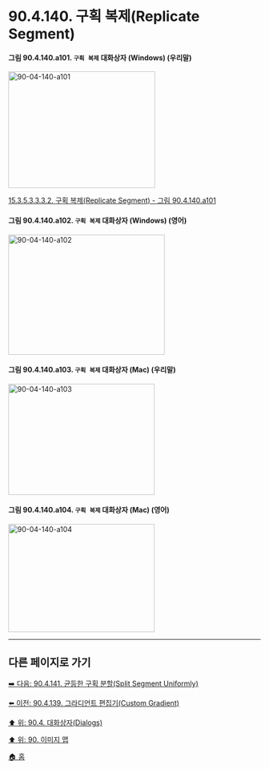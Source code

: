 # 90.4.140. 구획 복제(Replicate Segment)

<a id="90-04-140-a101"></a>

#### 그림 90.4.140.a101. `구획 복제` 대화상자 (Windows) (우리말)
<img width="293" height="233" alt="90-04-140-a101" src="https://github.com/user-attachments/assets/3b693ffe-bf45-42d6-841e-2a1624eedce9" />

[15.3.5.3.3.3.2. 구획 복제(Replicate Segment) - 그림 90.4.140.a101](./15-03-05-03-03-03-02-replicate_segment.md#90-04-140-a101)

<a id="90-04-140-a102"></a>

#### 그림 90.4.140.a102. `구획 복제` 대화상자 (Windows) (영어)
<img width="312" height="240" alt="90-04-140-a102" src="https://github.com/user-attachments/assets/314b11c9-f094-49e4-a8a2-fbc4eac58a9d" />

<a id="90-04-140-a103"></a>

#### 그림 90.4.140.a103. `구획 복제` 대화상자 (Mac) (우리말)
<img width="292" height="222" alt="90-04-140-a103" src="https://github.com/user-attachments/assets/2052440d-7292-4da1-9839-c648ededc5d6" />

<a id="90-04-140-a104"></a>

#### 그림 90.4.140.a104. `구획 복제` 대화상자 (Mac) (영어)
<img width="292" height="216" alt="90-04-140-a104" src="https://github.com/user-attachments/assets/c507d2c8-430f-4e9d-8c3c-a2b278caf09f" />

***

## 다른 페이지로 가기

[➡️ 다음: 90.4.141. 균등한 구획 분할(Split Segment Uniformly)](./90-04-0141-split_segment_uniformly.md)

[⬅️ 이전: 90.4.139. 그라디언트 편집기(Custom Gradient)](./90-04-0139-gradient_editor.md)

[⬆️ 위: 90.4. 대화상자(Dialogs)](./90-04-0000-dialogs.md)

[⬆️ 위: 90. 이미지 맵](./90-00-image-map.md)

[🏠 홈](./00-home.md)